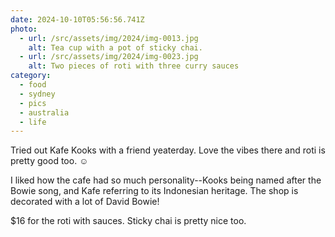 ```yaml
---
date: 2024-10-10T05:56:56.741Z
photo:
  - url: /src/assets/img/2024/img-0013.jpg
    alt: Tea cup with a pot of sticky chai.
  - url: /src/assets/img/2024/img-0023.jpg
    alt: Two pieces of roti with three curry sauces
category:
  - food
  - sydney
  - pics
  - australia
  - life
---
```


Tried out Kafe Kooks with a friend yeaterday. Love the vibes there and roti is pretty good too. ☺

I liked how the cafe had so much personality--Kooks being named after the Bowie song, and Kafe referring to its Indonesian heritage. The shop is decorated with a lot of David Bowie!

$16 for the roti with sauces. Sticky chai is pretty nice too.
